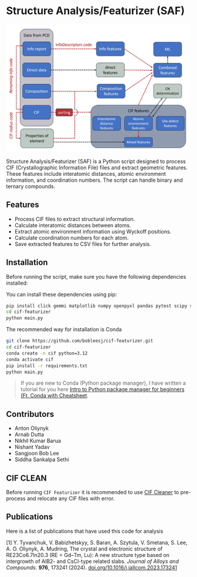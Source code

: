 # Structure Analysis/Featurizer (SAF)
![Feature Extraction Diagram](feature-extraction-diagram.png)

Structure Analysis/Featurizer (SAF) is a Python script designed to process CIF (Crystallographic Information File) files and extract geometric features. These features include interatomic distances, atomic environment information, and coordination numbers. The script can handle binary and ternary compounds.

## Features
- Process CIF files to extract structural information.
- Calculate interatomic distances between atoms.
- Extract atomic environment information using Wyckoff positions.
- Calculate coordination numbers for each atom.
- Save extracted features to CSV files for further analysis.

## Installation
Before running the script, make sure you have the following dependencies installed:


You can install these dependencies using pip:

```bash
pip install click gemmi matplotlib numpy openpyxl pandas pytest scipy sympy
cd cif-featurizer
python main.py
```

The recommended way for installation is Conda

```bash
git clone https://github.com/bobleesj/cif-featurizer.git
cd cif-featurizer
conda create -n cif python=3.12
conda activate cif
pip install -r requirements.txt
python main.py
```

> If you are new to Conda (Python package manager), I have written a tutorial for you here [Intro to Python package manager for beginners (Ft. Conda with Cheatsheet](https://bobleesj.github.io/tutorial/2024/02/26/intro-to-python-package-manager.html).

## Contributors
- Anton Oliynyk
- Arnab Dutta
- Nikhil Kumar Barua
- Nishant Yadav
- Sangjoon Bob Lee
- Siddha Sankalpa Sethi

## CIF CLEAN
Before running `CIF Featurizer` it is recommended to use [CIF Cleaner](https://github.com/bobleesj/cif-cleaner/) to pre-process and relocate any CIF files with error. 


## Publications 
Here is a list of publications that have used this code for analysis

[1] Y. Tyvanchuk, V. Babizhetskyy, S. Baran, A. Szytula, V. Smetana, S. Lee, A. O. Oliynyk, A.
Mudring, The crystal and electronic structure of RE23Co6.7In20.3 (RE = Gd–Tm, Lu): A new structure type based on intergrowth of AlB2- and CsCl-type related slabs. *Journal of Alloys and Compounds*. **976**, 173241 (2024). [doi.org/10.1016/j.jallcom.2023.173241](https://doi.org/10.1016/j.jallcom.2023.173241)

